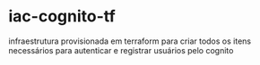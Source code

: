 # iac-cognito-tf
infraestrutura provisionada em terraform para criar todos os itens necessários para autenticar e registrar usuários pelo cognito
